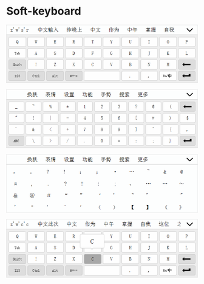 # Soft-keyboard

![](ShowPictures/1.png)

![](ShowPictures/2.png)

![](ShowPictures/3.png)

![](ShowPictures/4.png)